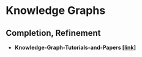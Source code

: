 # Knowledge Graphs

## Completion, Refinement
* __Knowledge-Graph-Tutorials-and-Papers [[link]]((https://github.com/heathersherry/Knowledge-Graph-Tutorials-and-Papers).md)__
